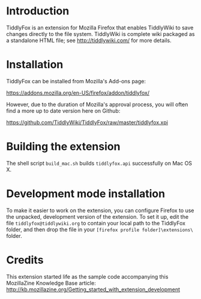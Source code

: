 # Introduction

TiddlyFox is an extension for Mozilla Firefox that enables TiddlyWiki to save changes directly to the file system. TiddlyWiki is complete wiki packaged as a standalone HTML file; see http://tiddlywiki.com/ for more details.

# Installation

TiddlyFox can be installed from Mozilla's Add-ons page:

https://addons.mozilla.org/en-US/firefox/addon/tiddlyfox/

However, due to the duration of Mozilla's approval process, you will often find a more up to date version here on Github:

https://github.com/TiddlyWiki/TiddlyFox/raw/master/tiddlyfox.xpi

# Building the extension

The shell script `build_mac.sh` builds `tiddlyfox.api` successfully on Mac OS X.

# Development mode installation

To make it easier to work on the extension, you can configure Firefox to use the unpacked, development version of the extension. To set it up, edit the file `tiddlyfox@tiddlywiki.org` to contain your local path to the TiddlyFox folder, and then drop the file in your `[firefox profile folder]\extensions\` folder.

# Credits

This extension started life as the sample code accompanying this MozillaZine Knowledge Base article: http://kb.mozillazine.org/Getting_started_with_extension_development
